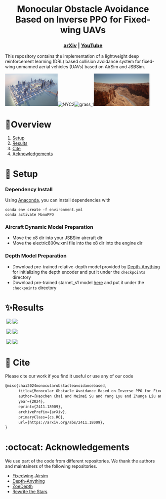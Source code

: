 <p align="center">
  <h1 align="center">Monocular Obstacle Avoidance Based on Inverse PPO for Fixed-wing UAVs</h1>
  </p>
  <h3 align="center"><a href="https://arxiv.org/abs/2411.18009">arXiv</a> | <a href="https://youtu.be/DXP54UI2lbE">YouTube</a></h3> 
  <div align="center"></div>

This repository contains the implementation of a lightweight deep reinforcement learning (DRL) based collision avoidance system for fixed-wing unmanned aerial vehicles (UAVs) based on AirSim and JSBSim.

<img src="./image/NYC4.png" width="170" height="105"/><img src="./image/nyc2.png" alt="NYC2" width="180" height="105"/><img src="./image/grass.png" alt="grass_1" width="180" height="105"/><img src="./image/shangu_3.png" alt="shangu_3" width="180" height="105"/>

# :mag_right:Overview

1. [Setup](#nut_and_bolt-setup)
1. [Results](#sparkles-results)
1. [Cite](#scroll-cite)
1. [Acknowledgements](#octocat-acknowledgements)


# :nut_and_bolt: Setup
### Dependency Install

Using [Anaconda](https://www.anaconda.com/download/), you can install dependencies with 

```shell
conda env create -f environment.yml
conda activate MonoPPO
```
### Aircraft Dynamic Model Preparation 

- Move the x8 dir into your JSBSim aircraft dir
- Move the electric800w.xml file into the x8 dir into the engine dir

### Depth Model Preparation

- Download pre-trained relative-depth model provided by [Depth-Anything](https://huggingface.co/spaces/LiheYoung/Depth-Anything/blob/main/checkpoints/depth_anything_vitl14.pth) for initializing the depth encoder and put it under the `checkpoints` directory
- Download pre-trained starnet_s1 model [here](https://github.com/ma-xu/Rewrite-the-Stars/releases/download/checkpoints_v1/starnet_s1.pth.tar) and put it under the `checkpoints` directory

# :sparkles:Results 

​			      <img src="./results/NYC_1.gif" width="325" height="" />   							<img src="./results/NYC_2.gif" width="325" height="" />

​			      <img src="./results/NYC_3.gif" width="325" height="" /> 							  <img src="./results/NYC_4.gif" width="325" height="" />

​			      <img src="./results/grass.gif" width="325" height="" /> 							  <img src="./results/VALLEY.gif" width="325" height="" />

# :scroll: Cite

Please cite our work if you find it useful or use any of our code
```latex
@misc{chai2024monocularobstacleavoidancebased,
      title={Monocular Obstacle Avoidance Based on Inverse PPO for Fixed-wing UAVs}, 
      author={Haochen Chai and Meimei Su and Yang Lyu and Zhunga Liu and Chunhui Zhao and Quan Pan},
      year={2024},
      eprint={2411.18009},
      archivePrefix={arXiv},
      primaryClass={cs.RO},
      url={https://arxiv.org/abs/2411.18009}, 
}
```

# :octocat: Acknowledgements
We use part of the code from different repositories. We thank the authors and maintainers of the following repositories.
- [Fixedwing-Airsim](https://github.com/AOS55/Fixedwing-Airsim)
- [Depth-Anything](https://github.com/LiheYoung/Depth-Anything)
- [ZoeDepth](https://github.com/isl-org/ZoeDepth)
- [Rewrite the Stars](https://github.com/ma-xu/Rewrite-the-Stars)
